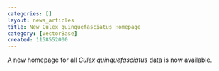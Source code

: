 ```yaml
---
categories: []
layout: news_articles
title: New Culex quinquefasciatus Homepage
category: [VectorBase]
created: 1158552000
---
```

A new homepage for all <i>Culex quinquefasciatus</i> data is now available.
